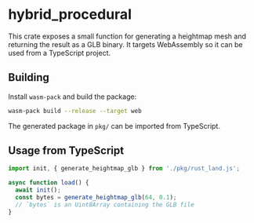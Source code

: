 # hybrid_procedural

This crate exposes a small function for generating a heightmap mesh and
returning the result as a GLB binary.  It targets WebAssembly so it can be used
from a TypeScript project.

## Building

Install `wasm-pack` and build the package:

```bash
wasm-pack build --release --target web
```

The generated package in `pkg/` can be imported from TypeScript.

## Usage from TypeScript

```ts
import init, { generate_heightmap_glb } from './pkg/rust_land.js';

async function load() {
  await init();
  const bytes = generate_heightmap_glb(64, 0.1);
  // `bytes` is an Uint8Array containing the GLB file
}
```

